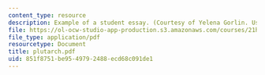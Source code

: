 ```yaml
---
content_type: resource
description: Example of a student essay. (Courtesy of Yelena Gorlin. Used with permission.)
file: https://ol-ocw-studio-app-production.s3.amazonaws.com/courses/21h-301-the-ancient-world-greece-fall-2004/851f8751be9549792488ecd68c091de1_plutarch.pdf
file_type: application/pdf
resourcetype: Document
title: plutarch.pdf
uid: 851f8751-be95-4979-2488-ecd68c091de1
---
```

